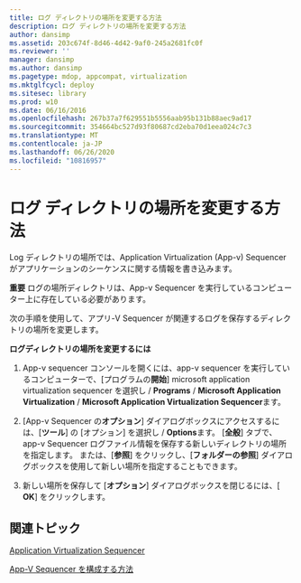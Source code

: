 ```yaml
---
title: ログ ディレクトリの場所を変更する方法
description: ログ ディレクトリの場所を変更する方法
author: dansimp
ms.assetid: 203c674f-8d46-4d42-9af0-245a2681fc0f
ms.reviewer: ''
manager: dansimp
ms.author: dansimp
ms.pagetype: mdop, appcompat, virtualization
ms.mktglfcycl: deploy
ms.sitesec: library
ms.prod: w10
ms.date: 06/16/2016
ms.openlocfilehash: 267b37a7f629551b5556aab95b131b88aec9ad17
ms.sourcegitcommit: 354664bc527d93f80687cd2eba70d1eea024c7c3
ms.translationtype: MT
ms.contentlocale: ja-JP
ms.lasthandoff: 06/26/2020
ms.locfileid: "10816957"
---
```

# ログ ディレクトリの場所を変更する方法


Log ディレクトリの場所では、Application Virtualization (App-v) Sequencer がアプリケーションのシーケンスに関する情報を書き込みます。

**重要** ログの場所ディレクトリは、App-v Sequencer を実行しているコンピューター上に存在している必要があります。

 

次の手順を使用して、アプリ-V Sequencer が関連するログを保存するディレクトリの場所を変更します。

**ログディレクトリの場所を変更するには**

1.  App-v sequencer コンソールを開くには、app-v sequencer を実行しているコンピューターで、[プログラムの**開始**] microsoft application virtualization sequencer を選択し  /  **Programs**  /  **Microsoft Application Virtualization**  /  **Microsoft Application Virtualization Sequencer**ます。

2.  [App-v Sequencer の**オプション**] ダイアログボックスにアクセスするには、[**ツール**] の [オプション] を選択し  /  **Options**ます。 [**全般**] タブで、app-v Sequencer ログファイル情報を保存する新しいディレクトリの場所を指定します。 または、[**参照**] をクリックし、[**フォルダーの参照**] ダイアログボックスを使用して新しい場所を指定することもできます。

3.  新しい場所を保存して [**オプション**] ダイアログボックスを閉じるには、[ **OK**] をクリックします。

## 関連トピック


[Application Virtualization Sequencer](application-virtualization-sequencer.md)

[App-V Sequencer を構成する方法](how-to-configure-the-app-v-sequencer.md)

 

 






